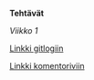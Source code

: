 **Tehtävät**

*Viikko 1*

[Linkki gitlogiin](https://github.com/VolmarKa/ot-harjoitustyo/blob/master/laskarit/viikko1/gitlog.txt)

[Linkki komentoriviin](https://github.com/VolmarKa/ot-harjoitustyo/blob/master/laskarit/viikko1/komentorivi.txt)
